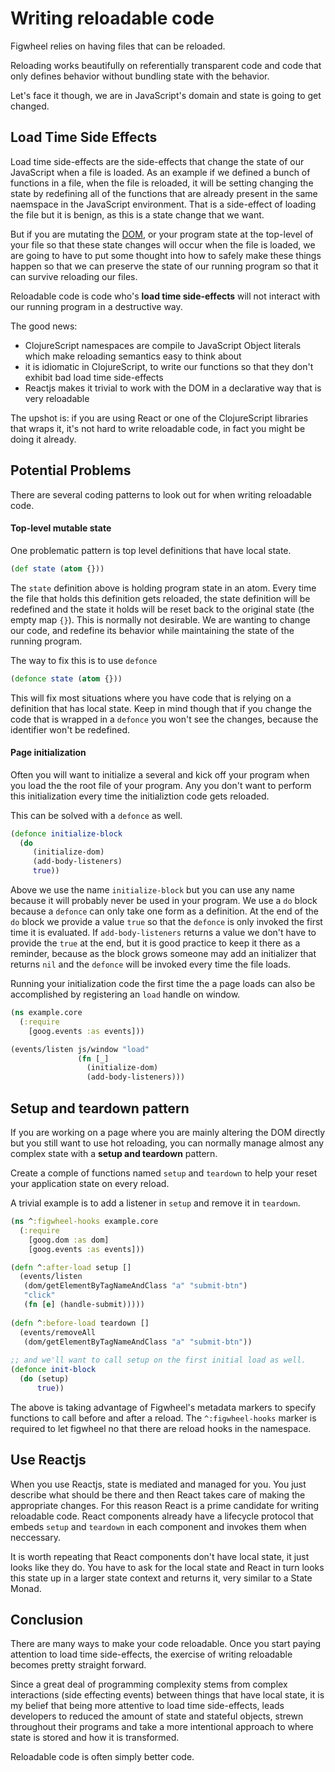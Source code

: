 # Writing reloadable code

Figwheel relies on having files that can be reloaded. 

Reloading works beautifully on referentially transparent code and
code that only defines behavior without bundling state with the
behavior.

Let's face it though, we are in JavaScript's domain and state is going
to get changed.

## Load Time Side Effects

Load time side-effects are the side-effects that change the state of
our JavaScript when a file is loaded. As an example if we defined a
bunch of functions in a file, when the file is reloaded, it will be
setting changing the state by redefining all of the functions that are
already present in the same naemspace in the JavaScript
environment. That is a side-effect of loading the file but it is
benign, as this is a state change that we want.

But if you are mutating the [DOM][DOM], or your program state at the
top-level of your file so that these state changes will occur when the
file is loaded, we are going to have to put some thought into how to
safely make these things happen so that we can preserve the state of
our running program so that it can survive reloading our files.

Reloadable code is code who's **load time side-effects** will not
interact with our running program in a destructive way.

The good news: 

* ClojureScript namespaces are compile to JavaScript Object literals
  which make reloading semantics easy to think about
* it is idiomatic in ClojureScript, to write our functions so that they
  don't exhibit bad load time side-effects
* Reactjs makes it trivial to work with the DOM in a declarative way
  that is very reloadable

The upshot is: if you are using React or one of the ClojureScript
libraries that wraps it, it's not hard to write reloadable code, in
fact you might be doing it already.

## Potential Problems

There are several coding patterns to look out for when writing
reloadable code.

#### Top-level mutable state

One problematic pattern is top level definitions that have local
state.

```clojure
(def state (atom {}))
```

The `state` definition above is holding program state in an atom.
Every time the file that holds this definition gets reloaded, the
state definition will be redefined and the state it holds will be
reset back to the original state (the empty map `{}`). This is
normally not desirable. We are wanting to change our code, and
redefine its behavior while maintaining the state of the running
program.

The way to fix this is to use `defonce`

```clojure
(defonce state (atom {}))
```

This will fix most situations where you have code that is relying on a
definition that has local state. Keep in mind though that if you
change the code that is wrapped in a `defonce` you won't see the
changes, because the identifier won't be redefined.

#### Page initialization

Often you will want to initialize a several and kick off your program
when you load the the root file of your program. Any you don't want to
perform this initialization every time the initializtion code gets
reloaded.

This can be solved with a `defonce` as well.

```clojure
(defonce initialize-block
  (do
     (initialize-dom)
     (add-body-listeners)
	 true))
```

Above we use the name `initialize-block` but you can use any name
because it will probably never be used in your program. We use a `do`
block because a `defonce` can only take one form as a definition. At
the end of the `do` block we provide a value `true` so that the
`defonce` is only invoked the first time it is evaluated. If
`add-body-listeners` returns a value we don't have to provide the
`true` at the end, but it is good practice to keep it there as a
reminder, because as the block grows someone may add an initializer
that returns `nil` and the `defonce` will be invoked every time the
file loads.

Running your initialization code the first time the a page loads can
also be accomplished by registering an `load` handle on window.

```clojure
(ns example.core
  (:require
	[goog.events :as events]))

(events/listen js/window "load"
               (fn [_]
                 (initialize-dom)
                 (add-body-listeners)))
```

## Setup and teardown pattern

If you are working on a page where you are mainly altering the DOM
directly but you still want to use hot reloading, you can normally
manage almost any complex state with a **setup and teardown** pattern.

Create a comple of functions named `setup` and `teardown` to help
your reset your application state on every reload.

A trivial example is to add a listener in `setup` and remove it in
`teardown`.

```clojure
(ns ^:figwheel-hooks example.core
  (:require
    [goog.dom :as dom]
	[goog.events :as events]))

(defn ^:after-load setup []
  (events/listen 
   (dom/getElementByTagNameAndClass "a" "submit-btn")
   "click"
   (fn [e] (handle-submit)))))
   
(defn ^:before-load teardown []
  (events/removeAll
   (dom/getElementByTagNameAndClass "a" "submit-btn"))
   
;; and we'll want to call setup on the first initial load as well.
(defonce init-block
  (do (setup)
      true))
```

The above is taking advantage of Figwheel's metadata markers to
specify functions to call before and after a reload. The
`^:figwheel-hooks` marker is required to let figwheel no that there
are reload hooks in the namespace.

## Use Reactjs

When you use Reactjs, state is mediated and managed for you. You just
describe what should be there and then React takes care of making the
appropriate changes. For this reason React is a prime candidate for
writing reloadable code. React components already have a lifecycle
protocol that embeds `setup` and `teardown` in each component and
invokes them when neccessary.

It is worth repeating that React components don't have local state, it
just looks like they do. You have to ask for the local state and React in
turn looks this state up in a larger state context and returns it,
very similar to a State Monad.

## Conclusion

There are many ways to make your code reloadable. Once you start
paying attention to load time side-effects, the exercise of writing
reloadable becomes pretty straight forward.

Since a great deal of programming complexity stems from complex
interactions (side effecting events) between things that have local
state, it is my belief that being more attentive to load time
side-effects, leads developers to reduced the amount of state and
stateful objects, strewn throughout their programs and take a more
intentional approach to where state is stored and how it is
transformed.

Reloadable code is often simply better code.


[DOM]: https://developer.mozilla.org/en-US/docs/Web/API/Document_Object_Model/Introduction
